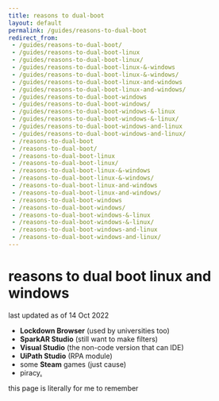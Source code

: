 ```yaml
---
title: reasons to dual-boot  
layout: default
permalink: /guides/reasons-to-dual-boot
redirect_from:
 - /guides/reasons-to-dual-boot/
 - /guides/reasons-to-dual-boot-linux
 - /guides/reasons-to-dual-boot-linux/
 - /guides/reasons-to-dual-boot-linux-&-windows
 - /guides/reasons-to-dual-boot-linux-&-windows/
 - /guides/reasons-to-dual-boot-linux-and-windows
 - /guides/reasons-to-dual-boot-linux-and-windows/
 - /guides/reasons-to-dual-boot-windows
 - /guides/reasons-to-dual-boot-windows/
 - /guides/reasons-to-dual-boot-windows-&-linux
 - /guides/reasons-to-dual-boot-windows-&-linux/
 - /guides/reasons-to-dual-boot-windows-and-linux
 - /guides/reasons-to-dual-boot-windows-and-linux/
 - /reasons-to-dual-boot
 - /reasons-to-dual-boot/
 - /reasons-to-dual-boot-linux
 - /reasons-to-dual-boot-linux/
 - /reasons-to-dual-boot-linux-&-windows
 - /reasons-to-dual-boot-linux-&-windows/
 - /reasons-to-dual-boot-linux-and-windows
 - /reasons-to-dual-boot-linux-and-windows/
 - /reasons-to-dual-boot-windows
 - /reasons-to-dual-boot-windows/
 - /reasons-to-dual-boot-windows-&-linux
 - /reasons-to-dual-boot-windows-&-linux/
 - /reasons-to-dual-boot-windows-and-linux
 - /reasons-to-dual-boot-windows-and-linux/
---
```


# reasons to dual boot linux and windows

last updated as of <span class="timestamp">14 Oct 2022</span>

- **Lockdown Browser** (used by universities too)
- **SparkAR Studio** (still want to make filters)
- **Visual Studio** (the non-code version that can IDE)
- **UiPath Studio** (RPA module)
- some **Steam** games (<span onmouseover="this.innerHTML='just cause 2'">just cause</span>)
- piracy<a href="freegogpcgames.com">.</a>

this page is literally for me to remember
